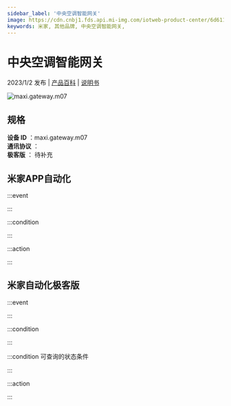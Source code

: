 ```yaml
---
sidebar_label: '中央空调智能网关'
image: https://cdn.cnbj1.fds.api.mi-img.com/iotweb-product-center/6d611026e8c3b6b0bf91b4196c9c42b8_1656992037210.png?GalaxyAccessKeyId=AKVGLQWBOVIRQ3XLEW&Expires=9223372036854775807&Signature=+NPQgfb0qaPgb5XBjuE6uAXAAEs=
keywords: 米家, 其他品牌, 中央空调智能网关, 
---
```

# 中央空调智能网关

2023/1/2 发布 | [产品百科](https://home.mi.com/webapp/content/baike/product/index.html?model=maxi.gateway.m07/) | [说明书](https://home.mi.com/views/introduction.html?model=maxi.gateway.m07&region=cn)

![maxi.gateway.m07](https://cdn.cnbj1.fds.api.mi-img.com/iotweb-product-center/6d611026e8c3b6b0bf91b4196c9c42b8_1656992037210.png?GalaxyAccessKeyId=AKVGLQWBOVIRQ3XLEW&Expires=9223372036854775807&Signature=+NPQgfb0qaPgb5XBjuE6uAXAAEs=)

## 规格  
> 
**设备 ID** ：maxi.gateway.m07  
**通讯协议** ：  
**极客版**  ： 待补充 


## 米家APP自动化  

:::event  

:::

:::condition  

:::

:::action   

:::

## 米家自动化极客版  

:::event  

:::

:::condition  

:::

:::condition 可查询的状态条件  

:::

:::action  

:::

        
